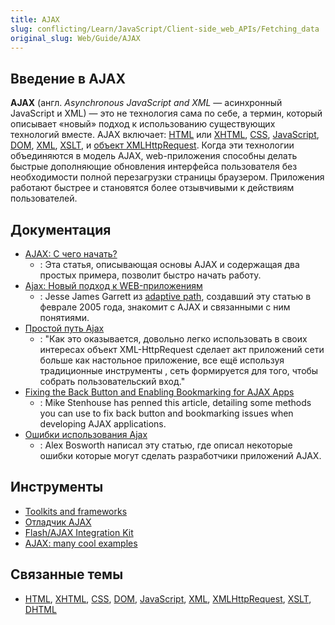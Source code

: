 ```yaml
---
title: AJAX
slug: conflicting/Learn/JavaScript/Client-side_web_APIs/Fetching_data
original_slug: Web/Guide/AJAX
---
```


## Введение в AJAX

**AJAX** (англ. _Asynchronous JavaScript and XML_ — асинхронный JavaScript и XML) — это не технология сама по себе, а термин, который описывает «новый» подход к использованию существующих технологий вместе. AJAX включает: [HTML](/ru/HTML) или [XHTML](/ru/XHTML), [CSS](/ru/CSS), [JavaScript](/ru/JavaScript), [DOM](/ru/DOM), [XML](/ru/XML), [XSLT](/Ru/XSLT), и [объект XMLHttpRequest](/ru/XMLHttpRequest). Когда эти технологии объединяются в модель AJAX, web-приложения способны делать быстрые дополняющие обновления интерфейса пользователя без необходимости полной перезагрузки страницы браузером. Приложения работают быстрее и становятся более отзывчивыми к действиям пользователей.

## Документация

- [AJAX: С чего начать?](/ru/docs/Web/Guide/AJAX/%D0%A1_%D1%87%D0%B5%D0%B3%D0%BE_%D0%BD%D0%B0%D1%87%D0%B0%D1%82%D1%8C)
  - : Эта статья, описывающая основы AJAX и содержащая два простых примера, позволит быстро начать работу.
- [Ajax: Новый подход к WEB-приложениям](/ru/docs/Web/API/XMLHttpRequest/Using_XMLHttpRequest)
  - : Jesse James Garrett из [adaptive path](http://www.adaptivepath.com), создавший эту статью в феврале 2005 года, знакомит с AJAX и связанными с ним понятиями.
- [Простой путь Ajax](http://www.onlamp.com/pub/a/onlamp/2005/05/19/xmlhttprequest.html)
  - : "Как это оказывается, довольно легко использовать в своих интересах объект XML-HttpRequest сделает акт приложений сети больше как настольное приложение, все ещё используя традиционные инструменты , сеть формируется для того, чтобы собрать пользовательский вход."
- [Fixing the Back Button and Enabling Bookmarking for AJAX Apps](http://www.contentwithstyle.co.uk/Articles/38/fixing-the-back-button-and-enabling-bookmarking-for-ajax-apps)
  - : Mike Stenhouse has penned this article, detailing some methods you can use to fix back button and bookmarking issues when developing AJAX applications.
- [Ошибки использования Ajax](http://alexbosworth.backpackit.com/pub/67688)
  - : Alex Bosworth написал эту статью, где описал некоторые ошибки которые могут сделать разработчики приложений AJAX.

## Инструменты

- [Toolkits and frameworks](http://www.ajaxprojects.com)
- [Отладчик AJAX](http://blog.monstuff.com/archives/000252.html)
- [Flash/AJAX Integration Kit](http://www.osflash.org/doku.php?id=flashjs)
- [AJAX: many cool examples](http://www.hotajax.org)

## Связанные темы

- [HTML](/ru/HTML), [XHTML](/ru/XHTML), [CSS](/ru/CSS), [DOM](/ru/DOM), [JavaScript](/ru/JavaScript), [XML](/ru/XML), [XMLHttpRequest](/ru/XMLHttpRequest), [XSLT](/Ru/XSLT), [DHTML](/ru/DHTML)
